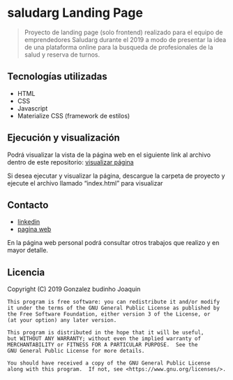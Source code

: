 # saludarg Landing Page

>Proyecto de landing page (solo frontend) realizado para el equipo de emprendedores Saludarg durante el 2019 a modo de presentar la idea de una plataforma online para la busqueda de profesionales de la salud y reserva de turnos.

## Tecnologías utilizadas

- HTML
- CSS
- Javascript
- Materialize CSS (framework de estilos)

## Ejecución y visualización
Podrá visualizar la vista de la página web en el siguiente link al archivo dentro de este repositorio:
[visualizar página](https://github.com/guobiloo/assets/docs/saludarg_landing.pdf)

Si desea ejecutar y visualizar la página, descargue la carpeta de proyecto y ejecute el archivo llamado “index.html” para visualizar

## Contacto

- [linkedin](https://www.linkedin.com/in/joaquin-gonzalez-budino/)
- [pagina web](https://guobiloo.github.io)

En la página web personal podrá consultar otros trabajos que realizo y en mayor detalle.

## Licencia

Copyright (C) 2019 Gonzalez budinho Joaquin

    This program is free software: you can redistribute it and/or modify
    it under the terms of the GNU General Public License as published by
    the Free Software Foundation, either version 3 of the License, or
    (at your option) any later version.

    This program is distributed in the hope that it will be useful,
    but WITHOUT ANY WARRANTY; without even the implied warranty of
    MERCHANTABILITY or FITNESS FOR A PARTICULAR PURPOSE.  See the
    GNU General Public License for more details.

    You should have received a copy of the GNU General Public License
    along with this program.  If not, see <https://www.gnu.org/licenses/>.
